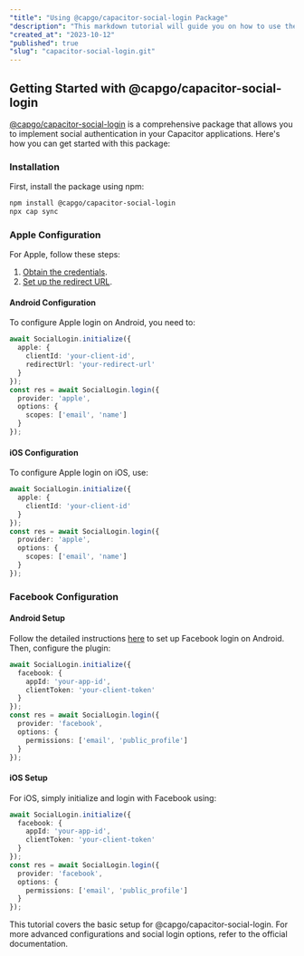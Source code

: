 ```yaml
---
"title": "Using @capgo/capacitor-social-login Package"
"description": "This markdown tutorial will guide you on how to use the @capgo/capacitor-social-login package for social logins including Google, Apple, and Facebook. It includes installation instructions, configuration steps for Android and iOS, and additional resources for setting up the social logins."
"created_at": "2023-10-12"
"published": true
"slug": "capacitor-social-login.git"
---
```


## Getting Started with @capgo/capacitor-social-login

[@capgo/capacitor-social-login](https://www.npmjs.com/package/@capgo/capacitor-social-login) is a comprehensive package that allows you to implement social authentication in your Capacitor applications. Here's how you can get started with this package:

### Installation

First, install the package using npm:

```bash
npm install @capgo/capacitor-social-login
npx cap sync
```

### Apple Configuration

For Apple, follow these steps:

1. [Obtain the credentials](https://github.com/Cap-go/capacitor-social-login/blob/main/docs/setup_apple.md).
2. [Set up the redirect URL](https://github.com/Cap-go/capacitor-social-login/blob/main/docs/apple_redirect_url.png).

#### Android Configuration

To configure Apple login on Android, you need to:

```typescript
await SocialLogin.initialize({
  apple: {
    clientId: 'your-client-id',
    redirectUrl: 'your-redirect-url'
  }
});
const res = await SocialLogin.login({
  provider: 'apple',
  options: {
    scopes: ['email', 'name']
  }
});
```

#### iOS Configuration

To configure Apple login on iOS, use:

```typescript
await SocialLogin.initialize({
  apple: {
    clientId: 'your-client-id'
  }
});
const res = await SocialLogin.login({
  provider: 'apple',
  options: {
    scopes: ['email', 'name']
  }
});
```

### Facebook Configuration

#### Android Setup

Follow the detailed instructions [here](https://developers.facebook.com/docs/android/getting-started) to set up Facebook login on Android. Then, configure the plugin:

```typescript
await SocialLogin.initialize({
  facebook: {
    appId: 'your-app-id',
    clientToken: 'your-client-token'
  }
});
const res = await SocialLogin.login({
  provider: 'facebook',
  options: {
    permissions: ['email', 'public_profile']
  }
});
```

#### iOS Setup

For iOS, simply initialize and login with Facebook using:

```typescript
await SocialLogin.initialize({
  facebook: {
    appId: 'your-app-id',
    clientToken: 'your-client-token'
  }
});
const res = await SocialLogin.login({
  provider: 'facebook',
  options: {
    permissions: ['email', 'public_profile']
  }
});
```

This tutorial covers the basic setup for @capgo/capacitor-social-login. For more advanced configurations and social login options, refer to the official documentation.